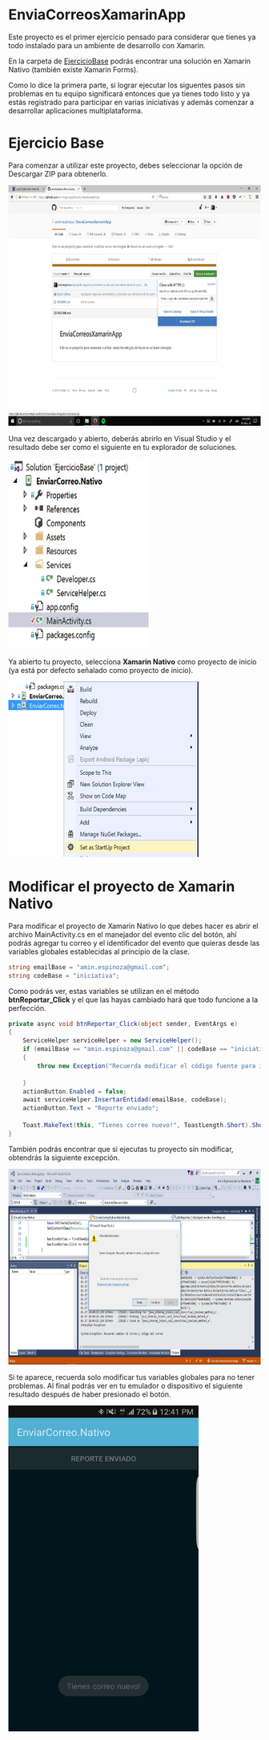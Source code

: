 # EnviaCorreosXamarinApp
Este proyecto es el primer ejercicio pensado para considerar que tienes ya todo instalado para un ambiente de desarrollo con Xamarin.

En la carpeta de [EjercicioBase](https://github.com/aminespinoza/EnviaCorreosXamarinApp/tree/master/EjercicioBase) podrás encontrar una solución en Xamarin Nativo (también existe Xamarin Forms).

Como lo dice la primera parte, si lograr ejecutar los siguentes pasos sin problemas en tu equipo significará entonces que ya tienes todo listo y ya estás registrado para participar en varias iniciativas y además comenzar a desarrollar aplicaciones multiplataforma.

# Ejercicio Base

Para comenzar a utilizar este proyecto, debes seleccionar la opción de Descargar ZIP para obtenerlo.

<img src="Imagenes/Imagen01.jpg" width="640" height="480"/>

Una vez descargado y abierto, deberás abrirlo en Visual Studio y el resultado debe ser como el siguiente en tu explorador de soluciones.

<img src="Imagenes/Imagen02.jpg" width="280" height="380"/>

Ya abierto tu proyecto, selecciona **Xamarin Nativo** como proyecto de inicio (ya está por defecto señalado como proyecto de inicio).

<img src="Imagenes/Imagen03.jpg" width="380" height="350"/>

# Modificar el proyecto de Xamarin Nativo

Para modificar el proyecto de Xamarin Nativo lo que debes hacer es abrir el archivo MainActivity.cs en el manejador del evento clic del botón, ahí podrás agregar tu correo y el identificador del evento que quieras desde las variables globales establecidas al principio de la clase.

```csharp
string emailBase = "amin.espinoza@gmail.com";
string codeBase = "iniciativa";
```
Como podrás ver, estas variables se utilizan en el método **btnReportar_Click** y el que las hayas cambiado hará que todo funcione a la perfección.

```csharp
private async void btnReportar_Click(object sender, EventArgs e)
{
	ServiceHelper serviceHelper = new ServiceHelper();
	if (emailBase == "amin.espinoza@gmail.com" || codeBase == "iniciativa")
	{
		throw new Exception("Recuerda modificar el código fuente para ingresar tu e-mail y ID de evento");

	}
	actionButton.Enabled = false;
	await serviceHelper.InsertarEntidad(emailBase, codeBase);
	actionButton.Text = "Reporte enviado";

	Toast.MakeText(this, "Tienes correo nuevo!", ToastLength.Short).Show();
}
```
También podrás encontrar que si ejecutas tu proyecto sin modificar, obtendrás la siguiente excepción.

<img src="Imagenes/Imagen04.jpg" width="580" height="390"/>

Si te aparece, recuerda solo modificar tus variables globales para no tener problemas. Al final podrás ver en tu emulador o dispositivo el siguiente resultado después de haber presionado el botón.

<img src="Imagenes/Imagen05.jpg" width="380" height="650"/>

